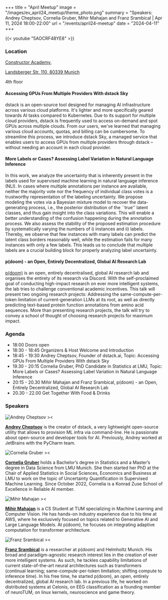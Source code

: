 +++
title = "April Meetup"
image = "/images/ev_april24_meetup/theme_photo.png"
summary = "Speakers: Andrey Cheptsov, Cornelia Gruber, Mihir Mahajan and Franz Srambical | Apr 11, 2024 18:00-22:00"
url = "/events/april24-meetup"
date = "2024-04-11"
+++

{{< youtube "5AOCRF48YE8" >}}


### Location
[Constructor Academy](https://academy.constructor.org/de),

[Landsberger Str. 110, 80339 Munich](https://www.google.com/maps/search/?api=1&query=48.140602%2C%2011.53507)

4th floor

#### Accessing GPUs From Multiple Providers With dstack Sky
dstack is an open-source tool designed for managing AI infrastructure across various cloud platforms. It's lighter and more specifically geared towards AI tasks compared to Kubernetes.
Due to its support for multiple cloud providers, dstack is frequently used to access on-demand and spot GPUs across multiple clouds. From our users, we've learned that managing various cloud accounts, quotas, and billing can be cumbersome.
To streamline this process, we introduce dstack Sky, a managed service that enables users to access GPUs from multiple providers through dstack – without needing an account in each cloud provider. 


#### More Labels or Cases? Assessing Label Variation in Natural Language Inference
In this work, we analyze the uncertainty that is inherently present in the labels used for supervised machine learning in natural language inference (NLI). In cases where multiple annotations per instance are available, neither the majority vote nor the frequency of individual class votes is a trustworthy representation of the labeling uncertainty. 
We propose modeling the votes via a Bayesian mixture model to recover the data-generating process, i.e., the posterior distribution of the ``true'' latent classes, and thus gain insight into the class variations. This will enable a better understanding of the confusion happening during the annotation process. We also assess the stability of the proposed estimation procedure by systematically varying the numbers of i) instances and ii) labels. Thereby, we observe that few instances with many labels can predict the latent class borders reasonably well, while the estimation fails for many instances with only a few labels. This leads us to conclude that multiple labels are a crucial building block for properly analyzing label uncertainty.


#### p(doom) - an Open, Entirely Decentralized, Global AI Research Lab
[p(doom)](https://pdoom.org/research) is an open, entirely decentralised, global AI research lab and organises the entirety of its research via Discord. With the self-proclaimed goal of conducting high-impact research on ever more intelligent systems, the lab tries to challenge conventional academic incentives. This talk will present two ongoing research projects: Addressing the same-compute-per-token limitation of current-generation LLMs at its root, as well as directly predicting text-based protein function annotations from amino acid sequences. More than presenting research projects, the talk will try to convey a school of thought of choosing research projects for maximum impact.


### Agenda
- 18:00 Doors open
- 18:30 - 18:45 Organizers & Host Welcome and Introduction
- 18:45 - 19:30 Andrey Cheptsov, Founder of dstack.ai, Topic: Accessing GPUs From Multiple Providers With dstack Sky
- 19.30 - 20:15 Cornelia Gruber, PhD Candidate in Statistics at LMU, Topic: More Labels or Cases? Assessing Label Variation in Natural Language Inference
- 20:15 - 20.30 Mihir Mahajan and Franz Srambical, p(doom) - an Open, Entirely Decentralized, Global AI Research Lab
- 20.30 - 22.00 Get Together With Food & Drinks


### Speakers

![Andrey Cheptsov ><](https://media.licdn.com/dms/image/D4D03AQHthhRIGGk_Hg/profile-displayphoto-shrink_200_200/0/1708527095206?e=1717027200&v=beta&t=Q04YxqnMxzORHg7LC31pyWOx8Jgkp4W5bR9UGATKec8)

[**Andrey Cheptsov**](https://de.linkedin.com/in/andrey-cheptsov) is the creator of dstack, a very lightweight open-source utility that allows to provision ML infra via command-line. He is passionate about open-source and developer tools for AI. Previously, Andrey worked at JetBrains with the PyCharm team.


![Cornelia Gruber ><](https://media.licdn.com/dms/image/C4D03AQEs1ufW3evLTg/profile-displayphoto-shrink_200_200/0/1619078449474?e=1717027200&v=beta&t=qADwwOkXjogwuZIwQzzScaIlFrIGRu_o0fGkH5EK6KM) 

[**Cornelia Gruber**](https://zuseschoolrelai.de/people/scientists/cornelia-gruber/) holds a Bachelor’s degree in Statistics and a Master’s degree in Data Science from LMU Munich. She then started her PhD at the Chair of Applied Statistics in Social Sciences, Economics and Business at LMU to work on the topic of Uncertainty Quantification in Supervised Machine Learning. Since October 2022, Cornelia is a Konrad Zuse School of Excellence in Reliable AI member.


![Mihir Mahajan ><](https://media.licdn.com/dms/image/D4D03AQGOk5KMhhyyxQ/profile-displayphoto-shrink_200_200/0/1710107865453?e=1717027200&v=beta&t=Fvj-OqFceWDRjGBn-1L7PXVASGbKfFBxN3xmml9z6Jk) 

[**Mihir Mahajan**](https://de.linkedin.com/in/mihir-mahajan-507b341b9) is a CS Student at TUM specializing in Machine Learning and Computer Vision. He has hands-on industry experience due to his time at AWS, where he exclusively focused on topics related to Generative AI and Large Language Models. At p(doom), he focuses on integrating adaptive computation for transformer architecture.


![Franz Srambical ><](https://media.licdn.com/dms/image/D4E03AQHPZ7pBnobWpQ/profile-displayphoto-shrink_200_200/0/1687813711468?e=1717027200&v=beta&t=E7xFZ17_D_horN2JcD3CBzykXVK1oMnQUd-4pPRNPiE) 

[**Franz Srambical**](https://www.linkedin.com/in/franz-srambical-418630178/) is a researcher at p(doom) and Helmholtz Munich. His broad and paradigm-agnostic research interest lies in the creation of ever more intelligent systems. As such, he tackles capability limitations of current state-of-the-art neural architectures such as transformers (continual learning; same-compute-per-token limitation; shifting compute to inference time). In his free time, he started p(doom), an open, entirely decentralized, global AI research lab. In a previous life, he worked on distributed systems at Celonis, on EEG classification as a founding member of neuroTUM, on linux kernels, neuroscience and game theory.